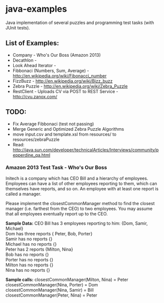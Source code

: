 java-examples
=============

Java implementation of several puzzles and programming test tasks (with JUnit tests). 

List of Examples:
-----------------

* Company - Who's Our Boss (Amazon 2013)
* Decathlon - 
* Look Ahead Iterator - 
* Fibbonaci (Numbers, Sum, Average) - http://en.wikipedia.org/wiki/Fibonacci_number 
* FizzBuzz - http://en.wikipedia.org/wiki/Bizz_buzz
* Zebra Puzzle - http://en.wikipedia.org/wiki/Zebra_Puzzle
* RestClient - Uploads CV via POST to REST Service - http://cvu.zanox.com/

TODO: 
-----
* Fix Average Fibbonaci (test not passing)
* Merge Generic and Optimized Zebra Puzzle Algorithms
* move input.csv and template.xsl from resources/ to resources/zebraPuzzle
* Read: http://java.sun.com/developer/technicalArticles/Interviews/community/pepperdine_qa.html


### Amazon 2013 Test Task - Who's Our Boss

Initech is a company which has CEO Bill and a hierarchy of employees. 
Employees can have a list of other employees reporting to them, which can themselves have reports, and so on. 
An employee with at least one report is called a manager.  

Please implement the closestCommonManager method to find the closest manager (i.e. farthest from the CEO) to two employees. 
You may assume that all employees eventually report up to the CEO.   

**Sample Data:**
	CEO Bill has 3 employees reporting to him: {Dom, Samir, Michael}  
	Dom has three reports { Peter, Bob, Porter}  
	Samir has no reports {}  
	Michael has no reports {}  
	Peter has 2 reports {Milton, Nina}  
	Bob has no reports {}  
	Porter has no reports {}  
	Milton has no reports {}  
	Nina has no reports {}  

**Sample calls:**
	closestCommonManager(Milton, Nina) = Peter  
	closestCommonManager(Nina, Porter) = Dom  
	closestCommonManager(Nina, Samir) = Bill  
	closestCommonManager(Peter, Nina) = Peter